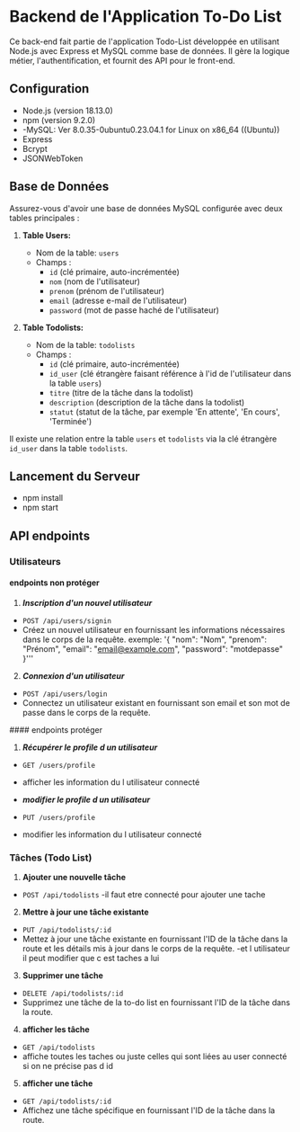# Backend de l'Application To-Do List

Ce back-end fait partie de l'application Todo-List développée en utilisant Node.js avec Express et MySQL comme base de données. Il gère la logique métier, l'authentification, et fournit des API pour le front-end.

## Configuration

- Node.js (version 18.13.0)
- npm (version 9.2.0)
- -MySQL: Ver 8.0.35-0ubuntu0.23.04.1 for Linux on x86_64 ((Ubuntu))
- Express
- Bcrypt
- JSONWebToken

## Base de Données

Assurez-vous d'avoir une base de données MySQL configurée avec deux tables principales :

1. **Table Users:**

   - Nom de la table: `users`
   - Champs :
     - `id` (clé primaire, auto-incrémentée)
     - `nom` (nom de l'utilisateur)
     - `prenom` (prénom de l'utilisateur)
     - `email` (adresse e-mail de l'utilisateur)
     - `password` (mot de passe haché de l'utilisateur)

2. **Table Todolists:**
   - Nom de la table: `todolists`
   - Champs :
     - `id` (clé primaire, auto-incrémentée)
     - `id_user` (clé étrangère faisant référence à l'id de l'utilisateur dans la table `users`)
     - `titre` (titre de la tâche dans la todolist)
     - `description` (description de la tâche dans la todolist)
     - `statut` (statut de la tâche, par exemple 'En attente', 'En cours', 'Terminée')

Il existe une relation entre la table `users` et `todolists` via la clé étrangère `id_user` dans la table `todolists`.

## Lancement du Serveur

- npm install
- npm start

## API endpoints

### Utilisateurs

#### endpoints non protéger

1. **_Inscription d'un nouvel utilisateur_**

- `POST /api/users/signin`
- Créez un nouvel utilisateur en fournissant les informations nécessaires dans le corps de la requête.
  exemple: '{
  "nom": "Nom",
  "prenom": "Prénom",
  "email": "email@example.com",
  "password": "motdepasse"
  }'''

2. **_Connexion d'un utilisateur_**

- `POST /api/users/login`
- Connectez un utilisateur existant en fournissant son email et son mot de passe dans le corps de la requête.

#### endpoints protéger

1. **_Récupérer le profile d un utilisateur_**

- `GET /users/profile`
- afficher les information du l utilisateur connecté

- **_modifier le profile d un utilisateur_**
- `PUT /users/profile`
- modifier les information du l utilisateur connecté

### Tâches (Todo List)

1. **Ajouter une nouvelle tâche**

- `POST /api/todolists`
  -il faut etre connecté pour ajouter une tache

2. **Mettre à jour une tâche existante**

- `PUT /api/todolists/:id`
- Mettez à jour une tâche existante en fournissant l'ID de la tâche dans la route et les détails mis à jour dans le corps de la requête.
  -et l utilisateur il peut modifier que c est taches a lui

3. **Supprimer une tâche**

- `DELETE /api/todolists/:id`
- Supprimez une tâche de la to-do list en fournissant l'ID de la tâche dans la route.

4. **afficher les tâche**

- `GET /api/todolists`
- affiche toutes les taches ou juste celles qui sont liées au user connecté si on ne précise pas d id

5. **afficher une tâche**

- `GET /api/todolists/:id`
- Affichez une tâche spécifique en fournissant l'ID de la tâche dans la route.
